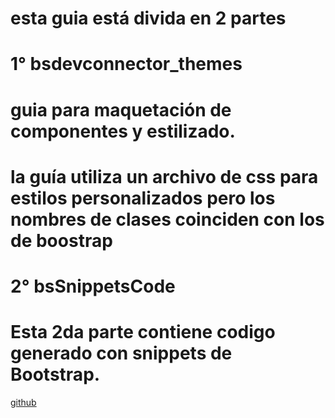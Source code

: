 # esta guia está divida en 2 partes
# 1° bsdevconnector_themes  
# guia para maquetación de componentes y estilizado.
# la guía utiliza un archivo de css para estilos personalizados pero los nombres de clases coinciden con los de boostrap

# 2° bsSnippetsCode
# Esta 2da parte contiene codigo generado con snippets de Bootstrap.
[github](https://github.com/fsappdev/bsdevconnector_themes/tree/main/bsSnippetsCode "acceso a la carpeta")


